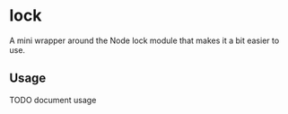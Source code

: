 lock
===

A mini wrapper around the Node lock module that makes it a bit easier to use.

Usage
---

TODO document usage

